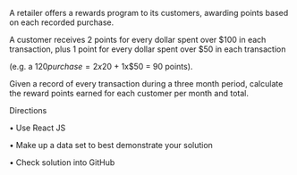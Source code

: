 A retailer offers a rewards program to its customers, awarding points based on each recorded purchase.

A customer receives 2 points for every dollar spent over $100 in each transaction, plus 1 point for every dollar spent over $50 in each transaction

(e.g. a $120 purchase = 2x$20 + 1x\$50 = 90 points).

Given a record of every transaction during a three month period, calculate the reward points earned for each customer per month and total.

Directions

• Use React JS

• Make up a data set to best demonstrate your solution

• Check solution into GitHub
